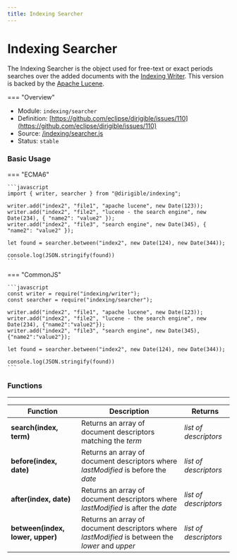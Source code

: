 ```yaml
---
title: Indexing Searcher
---
```


Indexing Searcher
===

The Indexing Searcher is the object used for free-text or exact periods searches over the added documents with the [Indexing Writer](../writer). This version is backed by the [Apache Lucene](http://lucene.apache.org/).

=== "Overview"
- Module: `indexing/searcher`
- Definition: [https://github.com/eclipse/dirigible/issues/110](https://github.com/eclipse/dirigible/issues/110)
- Source: [/indexing/searcher.js](https://github.com/eclipse/dirigible/blob/master/components/api-indexing/src/main/resources/META-INF/dirigible/indexing/searcher.js)
- Status: `stable`


### Basic Usage

=== "ECMA6"

    ```javascript
    import { writer, searcher } from "@dirigible/indexing";

    writer.add("index2", "file1", "apache lucene", new Date(123));
    writer.add("index2", "file2", "lucene - the search engine", new Date(234), { "name2": "value2" });
    writer.add("index2", "file3", "search engine", new Date(345), { "name2": "value2" });

    let found = searcher.between("index2", new Date(124), new Date(344));

    console.log(JSON.stringify(found))
    ```

=== "CommonJS"

    ```javascript
    const writer = require("indexing/writer");
    const searcher = require("indexing/searcher");

    writer.add("index2", "file1", "apache lucene", new Date(123));
    writer.add("index2", "file2", "lucene - the search engine", new Date(234), {"name2":"value2"});
    writer.add("index2", "file3", "search engine", new Date(345), {"name2":"value2"});

    let found = searcher.between("index2", new Date(124), new Date(344));

    console.log(JSON.stringify(found))
    ```

### Functions

---

Function     | Description | Returns
------------ | ----------- | --------
**search(index, term)**   | Returns an array of document descriptors matching the *term* | *list of descriptors*
**before(index, date)**   | Returns an array of document descriptors where *lastModified* is before the *date* | *list of descriptors*
**after(index, date)**   | Returns an array of document descriptors where *lastModified* is after the *date* | *list of descriptors*
**between(index, lower, upper)**   | Returns an array of document descriptors where *lastModified* is between the *lower* and *upper* | *list of descriptors*
